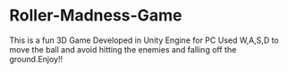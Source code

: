 # Roller-Madness-Game
This is a fun 3D Game Developed in Unity Engine for PC
Used W,A,S,D to move the ball and avoid hitting the enemies and falling off the ground.Enjoy!!
